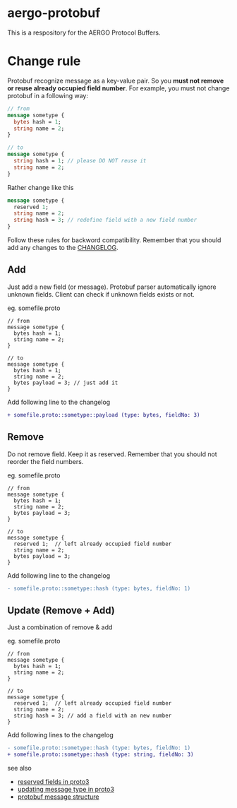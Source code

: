 # aergo-protobuf

This is a respository for the AERGO Protocol Buffers.

# Change rule

Protobuf recognize message as a key-value pair. So you __must not remove or reuse already occupied field number__. For example, you must not change protobuf in a following way:

```proto
// from
message sometype {
  bytes hash = 1;
  string name = 2;
}

// to
message sometype {
  string hash = 1; // please DO NOT reuse it
  string name = 2;
}
```

Rather change like this

```proto
message sometype {
  reserved 1;
  string name = 2;
  string hash = 3; // redefine field with a new field number
}
```

Follow these rules for backword compatibility. Remember that you should add any changes to the [CHANGELOG](./CHANGELOG.md).

## Add

Just add a new field (or message). Protobuf parser automatically ignore unknown fields. Client can check if unknown fields exists or not.

eg. somefile.proto
```
// from
message sometype {
  bytes hash = 1;
  string name = 2;
}

// to
message sometype {
  bytes hash = 1;
  string name = 2;
  bytes payload = 3; // just add it
}
```

Add following line to the changelog
```diff
+ somefile.proto::sometype::payload (type: bytes, fieldNo: 3)
```

## Remove

Do not remove field. Keep it as reserved. Remember that you should not reorder the field numbers.

eg. somefile.proto
```
// from
message sometype {
  bytes hash = 1;
  string name = 2;
  bytes payload = 3;
}

// to
message sometype {
  reserved 1;  // left already occupied field number
  string name = 2;
  bytes payload = 3;
}
```

Add following line to the changelog
```diff
- somefile.proto::sometype::hash (type: bytes, fieldNo: 1)
```

## Update (Remove + Add)

Just a combination of remove & add

eg. somefile.proto
```
// from
message sometype {
  bytes hash = 1;
  string name = 2;
}

// to
message sometype {
  reserved 1;  // left already occupied field number
  string name = 2;
  string hash = 3; // add a field with an new number
}
```

Add following lines to the changelog
```diff
- somefile.proto::sometype::hash (type: bytes, fieldNo: 1)
+ somefile.proto::sometype::hash (type: string, fieldNo: 3)
```

see also
* [reserved fields in proto3](https://developers.google.com/protocol-buffers/docs/proto3#reserved)
* [updating message type in proto3](https://developers.google.com/protocol-buffers/docs/proto3#updating)
* [protobuf message structure](https://developers.google.com/protocol-buffers/docs/encoding#structure)
